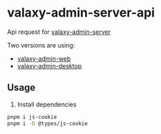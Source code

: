 # valaxy-admin-server-api

Api request for [valaxy-admin-server](https://github.com/Rotten-LKZ/valaxy-admin-server)

Two versions are using:
  - [valaxy-admin-web](https://github.com/Rotten-LKZ/valaxy-admin-web)
  - [valaxy-admin-desktop](https://github.com/Rotten-LKZ/valaxy-admin-desktop)

## Usage

1. Install dependencies

```bash
pnpm i js-cookie
pnpm i -D @types/js-cookie
```
